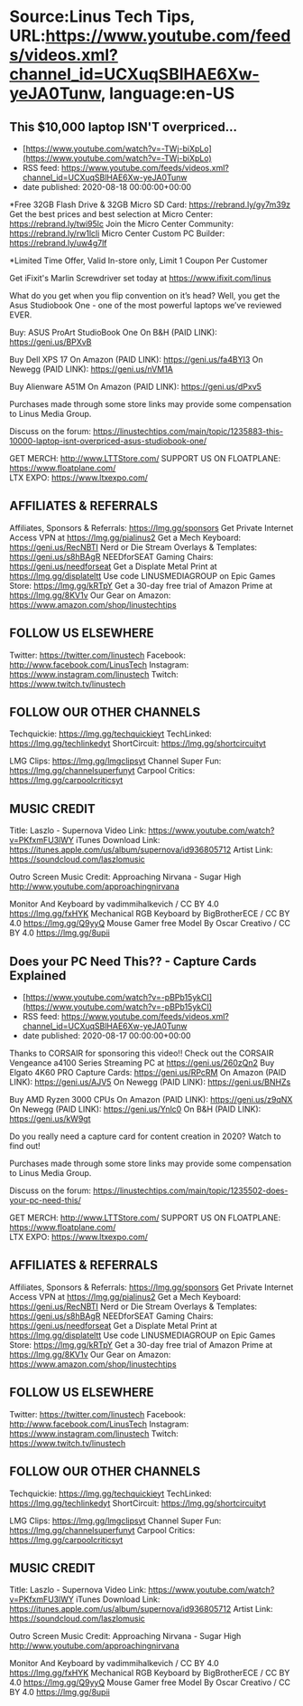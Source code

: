# Source:Linus Tech Tips, URL:https://www.youtube.com/feeds/videos.xml?channel_id=UCXuqSBlHAE6Xw-yeJA0Tunw, language:en-US

## This $10,000 laptop ISN'T overpriced...
 - [https://www.youtube.com/watch?v=-TWj-biXpLo](https://www.youtube.com/watch?v=-TWj-biXpLo)
 - RSS feed: https://www.youtube.com/feeds/videos.xml?channel_id=UCXuqSBlHAE6Xw-yeJA0Tunw
 - date published: 2020-08-18 00:00:00+00:00

*Free 32GB Flash Drive & 32GB Micro SD Card: https://rebrand.ly/gy7m39z
Get the best prices and best selection at Micro Center: https://rebrand.ly/twi95lc
Join the Micro Center Community: https://rebrand.ly/rw1lcli
Micro Center Custom PC Builder: https://rebrand.ly/uw4g7lf

*Limited Time Offer, Valid In-store only, Limit 1 Coupon Per Customer

Get iFixit's Marlin Screwdriver set today at https://www.ifixit.com/linus

What do you get when you flip convention on it’s head? Well, you get the Asus Studiobook One - one of the most powerful laptops we’ve reviewed EVER.

Buy: ASUS ProArt StudioBook One
On B&H (PAID LINK): https://geni.us/BPXvB

Buy Dell XPS 17
On Amazon (PAID LINK): https://geni.us/fa4BYI3
On Newegg (PAID LINK): https://geni.us/nVM1A

Buy Alienware A51M
On Amazon (PAID LINK): https://geni.us/dPxv5

Purchases made through some store links may provide some compensation to Linus Media Group.

Discuss on the forum: https://linustechtips.com/main/topic/1235883-this-10000-laptop-isnt-overpriced-asus-studiobook-one/


GET MERCH: http://www.LTTStore.com/
SUPPORT US ON FLOATPLANE: https://www.floatplane.com/  
LTX EXPO: https://www.ltxexpo.com/   

AFFILIATES & REFERRALS
---------------------------------------------------
Affiliates, Sponsors & Referrals: https://lmg.gg/sponsors
Get Private Internet Access VPN at https://lmg.gg/pialinus2
Get a Mech Keyboard: https://geni.us/RecNBTI
Nerd or Die Stream Overlays & Templates: https://geni.us/s8hBAgR
NEEDforSEAT Gaming Chairs: https://geni.us/needforseat
Get a Displate Metal Print at https://lmg.gg/displateltt
Use code LINUSMEDIAGROUP on Epic Games Store: https://lmg.gg/kRTpY
Get a 30-day free trial of Amazon Prime at https://lmg.gg/8KV1v
Our Gear on Amazon: https://www.amazon.com/shop/linustechtips
 
FOLLOW US ELSEWHERE
---------------------------------------------------  
Twitter: https://twitter.com/linustech
Facebook: http://www.facebook.com/LinusTech
Instagram: https://www.instagram.com/linustech
Twitch: https://www.twitch.tv/linustech

FOLLOW OUR OTHER CHANNELS
---------------------------------------------------  
Techquickie: https://lmg.gg/techquickieyt
TechLinked: https://lmg.gg/techlinkedyt
ShortCircuit: https://lmg.gg/shortcircuityt

LMG Clips: https://lmg.gg/lmgclipsyt
Channel Super Fun: https://lmg.gg/channelsuperfunyt
Carpool Critics: https://lmg.gg/carpoolcriticsyt

MUSIC CREDIT
---------------------------------------------------  
Title: Laszlo - Supernova
Video Link: https://www.youtube.com/watch?v=PKfxmFU3lWY
iTunes Download Link: https://itunes.apple.com/us/album/supernova/id936805712
Artist Link: https://soundcloud.com/laszlomusic

Outro Screen Music Credit: Approaching Nirvana - Sugar High http://www.youtube.com/approachingnirvana

Monitor And Keyboard by vadimmihalkevich / CC BY 4.0 https://lmg.gg/fxHYK 
Mechanical RGB Keyboard by BigBrotherECE / CC BY 4.0 https://lmg.gg/Q9yyQ 
Mouse Gamer free Model By Oscar Creativo / CC BY 4.0 https://lmg.gg/8upii

## Does your PC Need This?? - Capture Cards Explained
 - [https://www.youtube.com/watch?v=-pBPb15ykCI](https://www.youtube.com/watch?v=-pBPb15ykCI)
 - RSS feed: https://www.youtube.com/feeds/videos.xml?channel_id=UCXuqSBlHAE6Xw-yeJA0Tunw
 - date published: 2020-08-17 00:00:00+00:00

Thanks to CORSAIR for sponsoring this video!! Check out the CORSAIR Vengeance a4100 Series Streaming PC at https://geni.us/260zQn2
Buy Elgato 4K60 PRO Capture Cards: https://geni.us/RPcRM
On Amazon (PAID LINK): https://geni.us/AJV5
On Newegg (PAID LINK): https://geni.us/BNHZs

Buy AMD Ryzen 3000 CPUs
On Amazon (PAID LINK): https://geni.us/z9qNX
On Newegg (PAID LINK): https://geni.us/Ynlc0
On B&H (PAID LINK): https://geni.us/kW9gt

Do you really need a capture card for content creation in 2020? Watch to find out!

Purchases made through some store links may provide some compensation to Linus Media Group.

Discuss on the forum: https://linustechtips.com/main/topic/1235502-does-your-pc-need-this/


GET MERCH: http://www.LTTStore.com/
SUPPORT US ON FLOATPLANE: https://www.floatplane.com/  
LTX EXPO: https://www.ltxexpo.com/   

AFFILIATES & REFERRALS
---------------------------------------------------
Affiliates, Sponsors & Referrals: https://lmg.gg/sponsors
Get Private Internet Access VPN at https://lmg.gg/pialinus2
Get a Mech Keyboard: https://geni.us/RecNBTI
Nerd or Die Stream Overlays & Templates: https://geni.us/s8hBAgR
NEEDforSEAT Gaming Chairs: https://geni.us/needforseat
Get a Displate Metal Print at https://lmg.gg/displateltt
Use code LINUSMEDIAGROUP on Epic Games Store: https://lmg.gg/kRTpY
Get a 30-day free trial of Amazon Prime at https://lmg.gg/8KV1v
Our Gear on Amazon: https://www.amazon.com/shop/linustechtips
 
FOLLOW US ELSEWHERE
---------------------------------------------------  
Twitter: https://twitter.com/linustech
Facebook: http://www.facebook.com/LinusTech
Instagram: https://www.instagram.com/linustech
Twitch: https://www.twitch.tv/linustech

FOLLOW OUR OTHER CHANNELS
---------------------------------------------------  
Techquickie: https://lmg.gg/techquickieyt
TechLinked: https://lmg.gg/techlinkedyt
ShortCircuit: https://lmg.gg/shortcircuityt

LMG Clips: https://lmg.gg/lmgclipsyt
Channel Super Fun: https://lmg.gg/channelsuperfunyt
Carpool Critics: https://lmg.gg/carpoolcriticsyt

MUSIC CREDIT
---------------------------------------------------  
Title: Laszlo - Supernova
Video Link: https://www.youtube.com/watch?v=PKfxmFU3lWY
iTunes Download Link: https://itunes.apple.com/us/album/supernova/id936805712
Artist Link: https://soundcloud.com/laszlomusic

Outro Screen Music Credit: Approaching Nirvana - Sugar High http://www.youtube.com/approachingnirvana

Monitor And Keyboard by vadimmihalkevich / CC BY 4.0 https://lmg.gg/fxHYK 
Mechanical RGB Keyboard by BigBrotherECE / CC BY 4.0 https://lmg.gg/Q9yyQ 
Mouse Gamer free Model By Oscar Creativo / CC BY 4.0 https://lmg.gg/8upii

